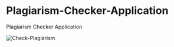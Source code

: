 # Plagiarism-Checker-Application
Plagiarism Checker Application

![Check-Plagiarism](https://user-images.githubusercontent.com/52119780/108989838-a218c080-76c8-11eb-9f28-fd7f41162cae.png)
